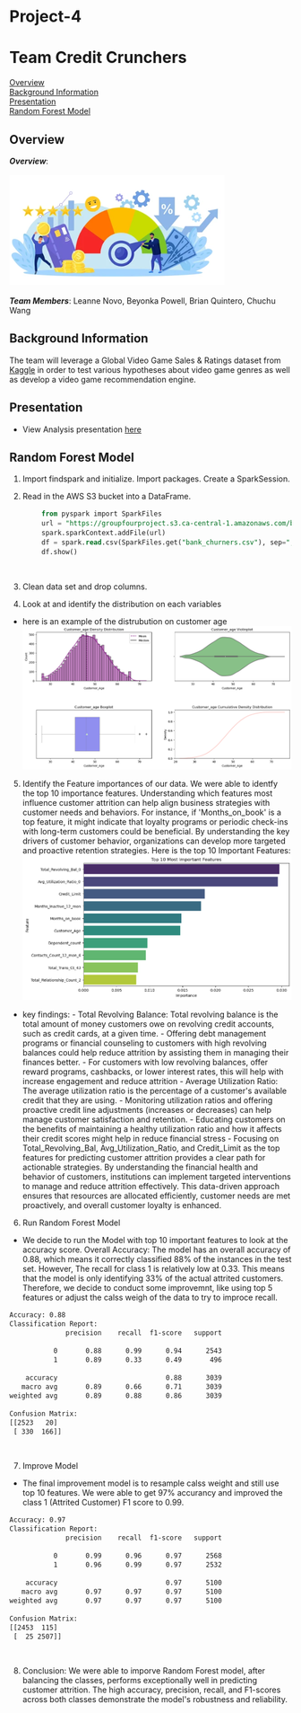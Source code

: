 # Project-4
# Team Credit Crunchers
<a href='#overview'>Overview</a></br>
<a href='#background-information'>Background Information</a></br>
<a href='#presentation'>Presentation</a><br/>
<a href='#Random-Forest-Model'>Random Forest Model</a><br/>





## Overview
<strong><i>Overview</i></strong>: 
<br/><br/>
<img src="https://github.com/lgnovo/Project-4/blob/chuchu/images/credit_score_pic.png?raw=true">
<br/><br/>
<strong><i>Team Members</i></strong>: Leanne Novo, Beyonka Powell, Brian Quintero, Chuchu Wang 



## Background Information
The team will leverage a Global Video Game Sales & Ratings dataset from <a href="https://www.kaggle.com/datasets/thedevastator/global-video-game-sales-ratings">Kaggle</a> in order to test various hypotheses about video game genres as well as develop a video game recommendation engine.

## Presentation
- View Analysis presentation <a href="https://github.com/mshawn12/video-game-sales-analysis/blob/mydashboard/resources/group1_video_game_analysis.pdf">here</a>


## Random Forest Model

1. Import findspark and initialize. Import packages. Create a SparkSession.<br/>

2. Read in the AWS S3 bucket into a DataFrame.
```sql
        from pyspark import SparkFiles
        url = "https://groupfourproject.s3.ca-central-1.amazonaws.com/bank_churners.csv"
        spark.sparkContext.addFile(url)
        df = spark.read.csv(SparkFiles.get("bank_churners.csv"), sep=",", header=True, ignoreLeadingWhiteSpace=True)
        df.show()
```
<br/>

3. Clean data set and drop columns.<br/>

4. Look at and identify the distribution on each variables
- here is an example of the distrubution on customer age
<img src="https://github.com/lgnovo/Project-4/blob/chuchu/images/example_customer_age_distribution.png?raw=true"><br/>

5. Identify the Feature importances of our data. We were able to identfy the top 10 importance features. Understanding which features most influence customer attrition can help align business strategies with customer needs and behaviors. For instance, if 'Months_on_book' is a top feature, it might indicate that loyalty programs or periodic check-ins with long-term customers could be beneficial. By understanding the key drivers of customer behavior, organizations can develop more targeted and proactive retention strategies.
Here is the top 10 Important Features: 
<br/><img src="https://github.com/lgnovo/Project-4/blob/chuchu/images/top_10_important_features.png?raw=true"><br/>

- key findings: 
        - Total Revolving Balance: Total revolving balance is the total amount of money customers owe on revolving credit accounts, such as credit cards, at a given time. 
                - Offering debt management programs or financial counseling to customers with high revolving balances could help reduce attrition by assisting them in managing their finances better. 
                - For customers with low revolving balances, offer reward programs, cashbacks, or lower interest rates, this will help with increase engagement and reduce attrition
        - Average Utilization Ratio: The average utilization ratio is the percentage of a customer's available credit that they are using. 
                -  Monitoring utilization ratios and offering proactive credit line adjustments (increases or decreases) can help manage customer satisfaction and retention.
                - Educating customers on the benefits of maintaining a healthy utilization ratio and how it affects their credit scores might help in reduce financial stress 
        - Focusing on Total_Revolving_Bal, Avg_Utilization_Ratio, and Credit_Limit as the top features for predicting customer attrition provides a clear path for actionable strategies. By understanding the financial health and behavior of customers, institutions can implement targeted interventions to manage and reduce attrition effectively. This data-driven approach ensures that resources are allocated efficiently, customer needs are met proactively, and overall customer loyalty is enhanced.<br/>

6. Run Random Forest Model 
- We decide to run the Model with top 10 important features to look at the accuracy score. Overall Accuracy: The model has an overall accuracy of 0.88, which means it correctly classified 88% of the instances in the test set.  However, The recall for class 1 is relatively low at 0.33. This means that the model is only identifying 33% of the actual attrited customers. Therefore, we decide to conduct some improvemnt, like using top 5 features or adjust the calss weigh of the data to try to improce recall. <br/>
```
Accuracy: 0.88
Classification Report:
              precision    recall  f1-score   support

           0       0.88      0.99      0.94      2543
           1       0.89      0.33      0.49       496

    accuracy                           0.88      3039
   macro avg       0.89      0.66      0.71      3039
weighted avg       0.89      0.88      0.86      3039

Confusion Matrix:
[[2523   20]
 [ 330  166]]
```
<br/>

7. Improve Model
- The final improvement model is to resample calss weight and still use top 10 features. We were able to get 97% accurancy and improved the class 1 (Attrited Customer) F1 score to 0.99. 
```
Accuracy: 0.97
Classification Report:
              precision    recall  f1-score   support

           0       0.99      0.96      0.97      2568
           1       0.96      0.99      0.97      2532

    accuracy                           0.97      5100
   macro avg       0.97      0.97      0.97      5100
weighted avg       0.97      0.97      0.97      5100

Confusion Matrix:
[[2453  115]
 [  25 2507]]
```
<br/>

8. Conclusion: 
We were able to imporve Random Forest model, after balancing the classes, performs exceptionally well in predicting customer attrition. The high accuracy, precision, recall, and F1-scores across both classes demonstrate the model's robustness and reliability.<br/>










